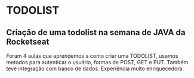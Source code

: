 # TODOLIST 

## Criação de uma todolist na semana de JAVA da Rocketseat

Foram 4 aulas que aprendemos a como criar uma TODOLIST, usamos metodos para autenticar o usuário, formas de POST, GET e PUT.
Também teve integração com banco de dados. 
Experiência muito enriquecedora.
